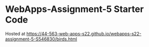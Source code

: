# WebApps-Assignment-5 Starter Code
Hosted at https://44-563-web-apps-s22.github.io/webapps-s22-assignment-5-S546830/birds.html
